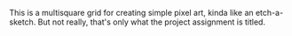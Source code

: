 This is a multisquare grid for creating simple pixel art, kinda like an etch-a-sketch. But not really, that's only what the project assignment is titled.

